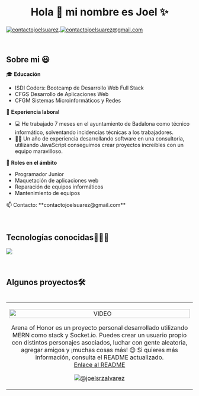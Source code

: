<h1 align="center">Hola 👋 mi nombre es Joel ✨ </h1>
<p align="left">
  <a href="https://www.linkedin.com/in/joelsrzalvarez/" target="blank">
    <img align="center" src="https://img.shields.io/badge/LinkedIn-0077B5?style=for-the-badge&logo=linkedin&logoColor=white" alt="contactojoelsuarez" />
  </a>
  <a href="mailto:contactojoelsuarez@gmail.com" target="blank">
    <img align="center" src="https://img.shields.io/badge/Gmail-D14836?style=for-the-badge&logo=gmail&logoColor=white" alt="contactojoelsuarez@gmail.com" />
  </a>
</p>
<br>
<h2>Sobre mi 😃</h2>
<!--Intro start-->
<p align="left"> 🎓 <strong> Educación </strong>
<ul>
  <li>ISDI Coders: Bootcamp de Desarrollo Web Full Stack</li>
  <li>CFGS Desarrollo de Aplicaciones Web</li>
  <li>CFGM Sistemas Microinformáticos y Redes</li>
</ul> 💼 <strong>Experiencia laboral</strong>
<ul>
  <li> 💻 He trabajado 7 meses en el ayuntamiento de Badalona como técnico informático, solventando incidencias técnicas a los trabajadores. </li>
  <li> 👨‍💻 Un año de experiencia desarrollando software en una consultoria, utilizando JavaScript conseguimos crear proyectos increibles con un equipo maravilloso. </li>
</ul> 📝 <strong>Roles en el ámbito</strong>
<ul>
  <li>Programador Junior</li>
  <li>Maquetación de aplicaciones web</li>
  <li>Reparación de equipos informáticos</li>
  <li>Mantenimiento de equipos</li>
</ul> 📫 Contacto: **contactojoelsuarez@gmail.com** </p>
<br/>
<h2>Tecnologías conocidas👨🏻‍💻</h2>
<p align="left">
  <a href="https://skillicons.dev">
    <img src="https://skillicons.dev/icons?i=html,css,js,ts,nodejs,express,mongo,react,mysql,sqlite,git,github,postman,vscode,bash,linux,cs,php&perline=12" />
  </a>
</p>
<br/>
<div id="proyectos">
  <h2>Algunos proyectos🛠️</h2>
  <table align="left">
    <tr border="none">
      <td width="25%" align="center">
        <p align="center">
          <a href="https://github.com/joelsrzalvarez/ArenaOfHonor" title="Go to Source">
            <img align="center" width=100% src="https://media.discordapp.net/attachments/1206970683406422036/1239870801445130280/logo-joel.png?ex=66602eaa&is=665edd2a&hm=5789964818bf53f083c9d2198c30b1ff4407d811dc38e4952480583db76a1424&=&format=webp&quality=lossless&width=1440&height=292" alt="VIDEO" />
          </a>
        </p>
        <p align="center">
        <span>Arena of Honor es un proyecto personal desarrollado utilizando MERN como stack y Socket.io. Puedes crear un usuario propio con distintos personajes asociados, luchar con gente aleatoria, agregar amigos y ¡muchas cosas más! 😊
        Si quieres más información, consulta el README actualizado.<br/>
        <a href="https://github.com/joelsrzalvarez/ArenaOfHonor/blob/main/doc/README.md"> Enlace al README
        </span>
        </p>
        <p align="center">
          <a href="https://github.com/joelsrzalvarez/ArenaOfHonor" target="blank">
            <img align="center" src="https://img.shields.io/badge/GitHub-100000?style=for-the-badge&logo=github&logoColor=white" alt="@joelsrzalvarez" />
          </a>
        </p>
      </td>
    </tr>
  </table>
</div>
